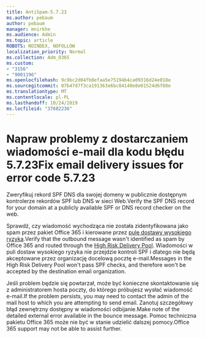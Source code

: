```yaml
---
title: AntiSpam-5.7.23
ms.author: pebaum
author: pebaum
manager: mnirkhe
ms.audience: Admin
ms.topic: article
ROBOTS: NOINDEX, NOFOLLOW
localization_priority: Normal
ms.collection: Adm_O365
ms.custom:
- "3156"
- "9001196"
ms.openlocfilehash: 9c9bc2d04fb8efaa5e75194b4ca09316d24e018e
ms.sourcegitcommit: 07b47d7f3ca191363e6bc84140e8e01524d6f08e
ms.translationtype: MT
ms.contentlocale: pl-PL
ms.lasthandoff: 10/24/2019
ms.locfileid: "37682236"
---
```

# <a name="fix-email-delivery-issues-for-error-code-5723"></a><span data-ttu-id="8e3a3-102">Napraw problemy z dostarczaniem wiadomości e-mail dla kodu błędu 5.7.23</span><span class="sxs-lookup"><span data-stu-id="8e3a3-102">Fix email delivery issues for error code 5.7.23</span></span>

<span data-ttu-id="8e3a3-103">Zweryfikuj rekord SPF DNS dla swojej domeny w publicznie dostępnym kontrolerze rekordów SPF lub DNS w sieci Web.</span><span class="sxs-lookup"><span data-stu-id="8e3a3-103">Verify the SPF DNS record for your domain at a publicly available SPF or DNS record checker on the web.</span></span>

<span data-ttu-id="8e3a3-104">Sprawdź, czy wiadomość wychodząca nie została zidentyfikowana jako spam przez pakiet Office 365 i kierowane przez [pulę dostawy wysokiego ryzyka](https://docs.microsoft.com/office365/SecurityCompliance/high-risk-delivery-pool-for-outbound-messages).</span><span class="sxs-lookup"><span data-stu-id="8e3a3-104">Verify that the outbound message wasn't identified as spam by Office 365 and routed through the [High Risk Delivery Pool](https://docs.microsoft.com/office365/SecurityCompliance/high-risk-delivery-pool-for-outbound-messages).</span></span> <span data-ttu-id="8e3a3-105">Wiadomości w puli dostaw wysokiego ryzyka nie przejdzie kontroli SPF i dlatego nie będą akceptowane przez organizację docelową pocztę e-mail.</span><span class="sxs-lookup"><span data-stu-id="8e3a3-105">Messages in the High Risk Delivery Pool won't pass SPF checks, and therefore won't be accepted by the destination email organization.</span></span>

<span data-ttu-id="8e3a3-106">Jeśli problem będzie się powtarzał, może być konieczne skontaktowanie się z administratorem hosta poczty, do którego próbujesz wysłać wiadomość e-mail.</span><span class="sxs-lookup"><span data-stu-id="8e3a3-106">If the problem persists, you may need to contact the admin of the mail host to which you are attempting to send email.</span></span> <span data-ttu-id="8e3a3-107">Zanotuj szczegółowy błąd zewnętrzny dostępny w wiadomości odbijanie.</span><span class="sxs-lookup"><span data-stu-id="8e3a3-107">Make note of the detailed external error available in the bounce message.</span></span>  <span data-ttu-id="8e3a3-108">Pomoc techniczna pakietu Office 365 może nie być w stanie udzielić dalszej pomocy.</span><span class="sxs-lookup"><span data-stu-id="8e3a3-108">Office 365 support may not be able to assist further.</span></span>